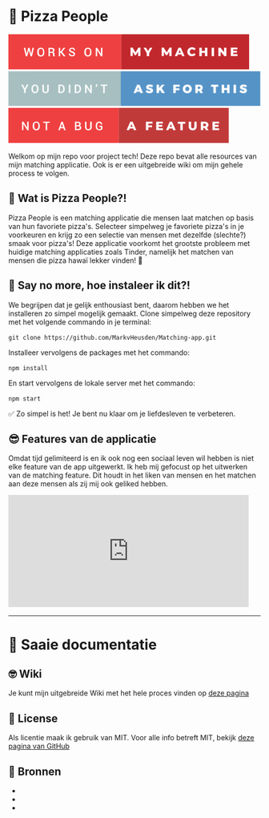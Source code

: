 # 🍕 Pizza People

![](./static/public/images/readme/works-on-my-machine.svg)
![](./static/public/images/readme/you-didnt-ask-for-this.svg)
![](./static/public/images/readme/not-a-bug-a-feature.svg)

Welkom op mijn repo voor project tech! Deze repo bevat alle resources van mijn matching applicatie. Ook is er een uitgebreide wiki om mijn gehele process te volgen.

## 🧐 Wat is Pizza People?!

Pizza People is een matching applicatie die mensen laat matchen op basis van hun favoriete pizza's. Selecteer simpelweg je favoriete pizza's in je voorkeuren en krijg zo een selectie van mensen met dezelfde (slechte?) smaak voor pizza's! Deze applicatie voorkomt het grootste probleem met huidige matching applicaties zoals Tinder, namelijk het matchen van mensen die pizza hawaï lekker vinden! 🤢

## 🤑 Say no more, hoe instaleer ik dit?!

We begrijpen dat je gelijk enthousiast bent, daarom hebben we het installeren zo simpel mogelijk gemaakt. Clone simpelweg deze repository met het volgende commando in je terminal:
````
git clone https://github.com/MarkvHeusden/Matching-app.git
````

Installeer vervolgens de packages met het commando:
````
npm install
````
En start vervolgens de lokale server met het commando:
````
npm start
````

✅  Zo simpel is het! Je bent nu klaar om je liefdesleven te verbeteren.

## 😎 Features van de applicatie

Omdat tijd gelimiteerd is en ik ook nog een sociaal leven wil hebben is niet elke feature van de app uitgewerkt. Ik heb mij gefocust op het uitwerken van de matching feature. Dit houdt in het liken van mensen en het matchen aan deze mensen als zij mij ook geliked hebben.

<iframe src="https://giphy.com/embed/Q73Bb4tlFNtJlmagIk" width="480" height="224" frameBorder="0" class="giphy-embed" allowFullScreen></iframe>

---
# 🥱 Saaie documentatie

## 🤓 Wiki

Je kunt mijn uitgebreide Wiki met het hele proces vinden op [deze pagina](https://github.com/MarkvHeusden/Matching-app/wiki)

## 🔏 License

Als licentie maak ik gebruik van MIT. Voor alle info betreft MIT, bekijk [deze pagina van GitHub](https://github.com/MarkvHeusden/Matching-app/blob/main/LICENSE)

## 📝 Bronnen
* 
* 
* 